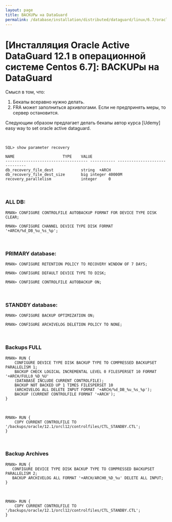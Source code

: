 ```yaml
---
layout: page
title: BACKUPы на DataGuard
permalink: /database/installation/distributed/dataguard/linux/6.7/oracle/12.1/backups/
---
```


# [Инсталляция Oracle Active DataGuard 12.1 в операционной системе Centos 6.7]: BACKUPы на DataGuard


Смысл в том, что:

1) Бекапы всеравно нужно делать.  
2) FRA может заполниться архивлогами. Если не предпринять меры, то сервер остановится.  


Следующим образом предлагает делать бекапы автор курса [Udemy] easy way to set oracle active dataguard.



<br/>

    SQL> show parameter recovery

    NAME				     TYPE	 VALUE
    ------------------------------------ ----------- ------------------------------
    db_recovery_file_dest		     string	 +ARCH
    db_recovery_file_dest_size	     big integer 40000M
    recovery_parallelism		     integer	 0


<br/>

### ALL DB:

    RMAN> CONFIGURE CONTROLFILE AUTOBACKUP FORMAT FOR DEVICE TYPE DISK CLEAR;

    RMAN> CONFIGURE CHANNEL DEVICE TYPE DISK FORMAT '+ARCH/%d_DB_%u_%s_%p';


<br/>

### PRIMARY database:

    RMAN> CONFIGURE RETENTION POLICY TO RECOVERY WINDOW OF 7 DAYS;

    RMAN> CONFIGURE DEFAULT DEVICE TYPE TO DISK;

    RMAN> CONFIGURE CONTROLFILE AUTOBACKUP ON;

<br/>

### STANDBY database:

    RMAN> CONFIGURE BACKUP OPTIMIZATION ON;

    RMAN> CONFIGURE ARCHIVELOG DELETION POLICY TO NONE;


<br/>

### Backups FULL

    RMAN> RUN {
        CONFIGURE DEVICE TYPE DISK BACKUP TYPE TO COMPRESSED BACKUPSET PARALLELISM 1;
        BACKUP CHECK LOGICAL INCREMENTAL LEVEL 0 FILESPERSET 10 FORMAT '+ARCH/FULL0_%D_%U'
        (DATABASE INCLUDE CURRENT CONTROLFILE);
        BACKUP NOT BACKED UP 1 TIMES FILESPERSET 10
        (ARCHIVELOG ALL DELETE INPUT FORMAT '+ARCH/%d_DB_%u_%s_%p');
        BACKUP (CURRENT CONTROLFILE FORMAT '+ARCH');
    }

<br/>

    RMAN> RUN {
        COPY CURRENT CONTROLFILE TO '/backups/oracle/12.1/orcl12/controlfiles/CTL_STANDBY.CTL';
    }

<br/>

### Backup Archives

    RMAN> RUN {
       CONFIGURE DEVICE TYPE DISK BACKUP TYPE TO COMPRESSED BACKUPSET PARALLELISM 2;
       BACKUP ARCHIVELOG ALL FORMAT '+ARCH/ARCH0_%D_%u' DELETE ALL INPUT;
    }


<br/>

    RMAN> RUN {
        COPY CURRENT CONTROLFILE TO '/backups/oracle/12.1/orcl12/controlfiles/CTL_STANDBY.CTL';
    }
